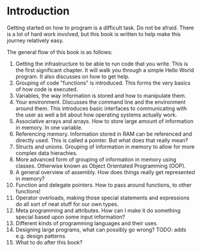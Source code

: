 # Introduction
Getting started on how to program is a difficult task. Do not be afraid. There is a lot of hard work involved, but this book is written to help make this journey relatively easy.

The general flow of this book is as follows:

1. Getting the infrastructure to be able to run code that you write. This is the first significant chapter. It will walk you through a simple Hello World program. It also discusses on how to get help.
2. Grouping of code "functions" is introduced. This forms the very basics of how code is executed.
3. Variables, the way information is stored and how to manipulate them.
4. Your environment. Discusses the command line and the environment around them. This introduces basic interfaces to communicating with the user as well a bit about how operating systems actually work.
5. Associative arrays and arrays. How to store large amount of information in memory. In one variable.
6. Referencing memory. Information stored in RAM can be referenced and directly used. This is called a pointer. But what does that really mean?
7. Structs and unions. Grouping of information in memory to allow for more complex data hierachies.
8. More advanced form of grouping of information in memory using classes. Otherwise known as Object Orientated Programming (OOP).
9. A general overview of assembly. How does things really get represented in memory?
10. Function and delegate pointers. How to pass around functions, to other functions!
11. Operator overloads, making those special statements and expressions do all sort of neat stuff for our own types.
12. Meta programming and attributes. How can I make it do something special based upon some input information?
13. Different kinds of programming languages and their uses.
14. Designing large programs, what can possibly go wrong?
TODO: adds e.g. design patterns
15. What to do after this book?
